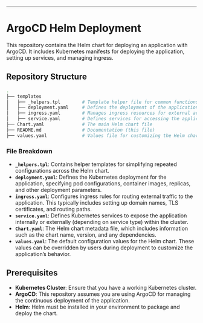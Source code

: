 
---

# ArgoCD Helm Deployment

This repository contains the Helm chart for deploying an application with ArgoCD. It includes Kubernetes manifests for deploying the application, setting up services, and managing ingress.

## Repository Structure

```bash
.
├── templates
│   ├── _helpers.tpl        # Template helper file for common functions in Helm
│   ├── deployment.yaml     # Defines the deployment of the application
│   ├── ingress.yaml        # Manages ingress resources for external access
│   ├── service.yaml        # Defines services for accessing the application
├── Chart.yaml              # The main Helm chart file
├── README.md               # Documentation (this file)
├── values.yaml             # Values file for customizing the Helm chart
```

### File Breakdown

- **`_helpers.tpl`**: Contains helper templates for simplifying repeated configurations across the Helm chart.
- **`deployment.yaml`**: Defines the Kubernetes deployment for the application, specifying pod configurations, container images, replicas, and other deployment parameters.
- **`ingress.yaml`**: Configures ingress rules for routing external traffic to the application. This typically includes setting up domain names, TLS certificates, and routing paths.
- **`service.yaml`**: Defines Kubernetes services to expose the application internally or externally (depending on service type) within the cluster.
- **`Chart.yaml`**: The Helm chart metadata file, which includes information such as the chart name, version, and any dependencies.
- **`values.yaml`**: The default configuration values for the Helm chart. These values can be overridden by users during deployment to customize the application’s behavior.

## Prerequisites

- **Kubernetes Cluster**: Ensure that you have a working Kubernetes cluster.
- **ArgoCD**: This repository assumes you are using ArgoCD for managing the continuous deployment of the application.
- **Helm**: Helm must be installed in your environment to package and deploy the chart.

